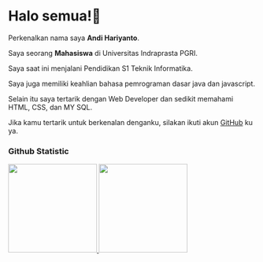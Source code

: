 # Halo semua!👋

Perkenalkan nama saya **Andi Hariyanto**.<br>

Saya seorang **Mahasiswa** di Universitas Indraprasta PGRI.<br>

Saya saat ini menjalani Pendidikan S1 Teknik Informatika.<br>

Saya juga memiliki keahlian bahasa pemrograman dasar java dan javascript.<br>

Selain itu saya tertarik dengan Web Developer dan sedikit memahami HTML, CSS, dan MY SQL.<br>

Jika kamu tertarik untuk berkenalan denganku, silakan ikuti akun [GitHub](https://www.github.com/Andyy-Code-Hub/) ku ya.

### Github Statistic
<p align="left">
<a href="https://github.com/Andyy-Code-Hub">
  <img height="180em" src="https://github-readme-stats-eight-theta.vercel.app/api?username=Andyy-Code-Hub&show_icons=true&theme=algolia&include_all_commits=true&count_private=true"/>
  <img height="180em" src="https://github-readme-stats-eight-theta.vercel.app/api/top-langs/?username=Andyy-Code-Hub&layout=compact&theme=algolia"/>
</a>
</p>
